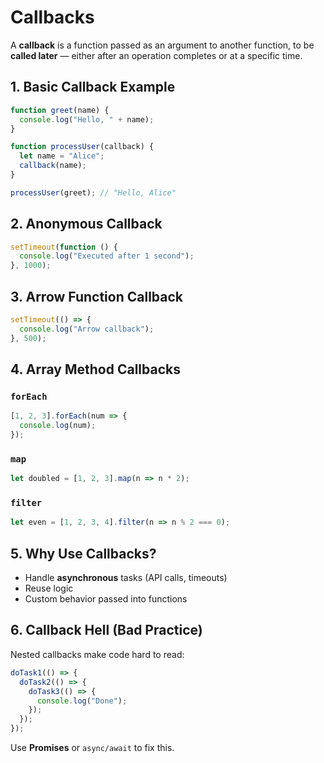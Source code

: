 # Callbacks

A **callback** is a function passed as an argument to another function, to be **called later** — either after an operation completes or at a specific time.

## 1. Basic Callback Example

```js
function greet(name) {
  console.log("Hello, " + name);
}

function processUser(callback) {
  let name = "Alice";
  callback(name);
}

processUser(greet); // "Hello, Alice"
```

## 2. Anonymous Callback

```js
setTimeout(function () {
  console.log("Executed after 1 second");
}, 1000);
```

## 3. Arrow Function Callback

```js
setTimeout(() => {
  console.log("Arrow callback");
}, 500);
```

## 4. Array Method Callbacks

### `forEach`

```js
[1, 2, 3].forEach(num => {
  console.log(num);
});
```

### `map`

```js
let doubled = [1, 2, 3].map(n => n * 2);
```

### `filter`

```js
let even = [1, 2, 3, 4].filter(n => n % 2 === 0);
```

## 5. Why Use Callbacks?

* Handle **asynchronous** tasks (API calls, timeouts)
* Reuse logic
* Custom behavior passed into functions

## 6. Callback Hell (Bad Practice)

Nested callbacks make code hard to read:

```js
doTask1(() => {
  doTask2(() => {
    doTask3(() => {
      console.log("Done");
    });
  });
});
```

Use **Promises** or `async/await` to fix this.
